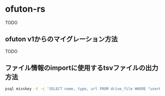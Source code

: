 # ofuton-rs
TODO  

## ofuton v1からのマイグレーション方法
TODO

## ファイル情報のimportに使用するtsvファイルの出力方法
```sh
psql misskey -t -c 'SELECT name, type, url FROM drive_file WHERE "userHost" IS NULL' -A -F $'\t' > drive_file.tsv
```
